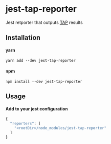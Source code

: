 # jest-tap-reporter
Jest retporter that outputs [TAP](https://testanything.org/tap-specification.html) results

## Installation

#### yarn
```shell
yarn add --dev jest-tap-reporter
```

#### npm
```shell
npm install --dev jest-tap-reporter
```

## Usage

#### Add to your jest configuration
```javascript
{
  "reporters": [
    "<rootDir>/node_modules/jest-tap-reporter"
  ]
}
```
